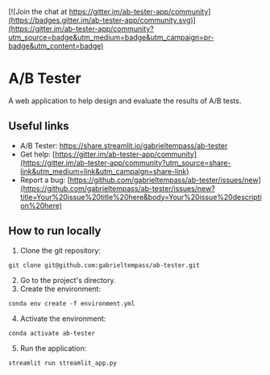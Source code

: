 [![Join the chat at https://gitter.im/ab-tester-app/community](https://badges.gitter.im/ab-tester-app/community.svg)](https://gitter.im/ab-tester-app/community?utm_source=badge&utm_medium=badge&utm_campaign=pr-badge&utm_content=badge)

# A/B Tester

A web application to help design and evaluate the results of A/B tests.

## Useful links

- A/B Tester: https://share.streamlit.io/gabrieltempass/ab-tester
- Get help: [https://gitter.im/ab-tester-app/community](https://gitter.im/ab-tester-app/community?utm_source=share-link&utm_medium=link&utm_campaign=share-link)
- Report a bug: [https://github.com/gabrieltempass/ab-tester/issues/new](https://github.com/gabrieltempass/ab-tester/issues/new?title=Your%20issue%20title%20here&body=Your%20issue%20description%20here)

## How to run locally

1. Clone the git repository:

```
git clone git@github.com:gabrieltempass/ab-tester.git
```

2. Go to the project's directory.
3. Create the environment:

```
conda env create -f environment.yml
```

4. Activate the environment:

```
conda activate ab-tester
```

5. Run the application:

```
streamlit run streamlit_app.py
```